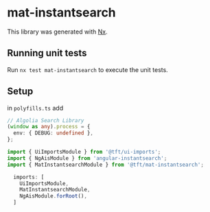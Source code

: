 # mat-instantsearch

This library was generated with [Nx](https://nx.dev).

## Running unit tests

Run `nx test mat-instantsearch` to execute the unit tests.
## Setup

in `polyfills.ts` add
```ts
// Algolia Search Library
(window as any).process = {
  env: { DEBUG: undefined },
};
```


```ts
import { UiImportsModule } from '@tft/ui-imports';
import { NgAisModule } from 'angular-instantsearch';
import { MatInstantsearchModule } from '@tft/mat-instantsearch';

  imports: [
    UiImportsModule,
    MatInstantsearchModule,
    NgAisModule.forRoot(),
  ]
```